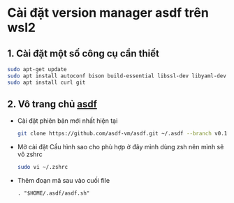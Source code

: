 # Cài đặt version manager asdf trên wsl2

## 1. Cài đặt một số công cụ cần thiết

```bash
sudo apt-get update
sudo apt install autoconf bison build-essential libssl-dev libyaml-dev libreadline-dev zlib1g-dev libncurses-dev libffi-dev libgdbm-dev
sudo apt install curl git
```

## 2. Vô trang chủ [asdf](https://asdf-vm.com/guide/getting-started.html#community-supported-download-methods)

* Cài đặt phiên bản mới nhất hiện tại

  ```bash
  git clone https://github.com/asdf-vm/asdf.git ~/.asdf --branch v0.11.3
  ```
* Mở cài đặt Cầu hình sao cho phù hợp ở đây mình dùng zsh nên mình sẽ vô zshrc

  ```bash
  sudo vi ~/.zshrc
  ```
* Thêm đoạn mã sau vào cuối file

  ```console
  . "$HOME/.asdf/asdf.sh"
  ```
